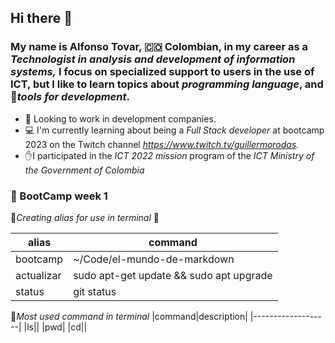 ## Hi there 👋
### My name is Alfonso Tovar, 🇨🇴 Colombian, in my career as a *Technologist in analysis and development of information systems,* I focus on specialized support to users in the use of ICT, but I like to learn topics about *programming language*, and 🧰*tools for development*.

- 👀 Looking to work in development companies.
- 💻 I'm currently learning about being a *Full Stack developer* at bootcamp 2023 on the Twitch channel          *https://www.twitch.tv/guillermorodas.*
- ✋I participated in the *ICT 2022 mission* program of the *ICT Ministry of the Government of Colombia*

### 📆 BootCamp week 1

🚧*Creating alias for use in terminal* 🚧

|alias|command|
|----------|---------------------------------------|
|bootcamp  |~/Code/el-mundo-de-markdown            |
|actualizar|sudo apt-get update && sudo apt upgrade|
|status    |git status                             |

🚧*Most used command in terminal*
|command|description|
|-------------------|
|ls||
|pwd|
|cd||


